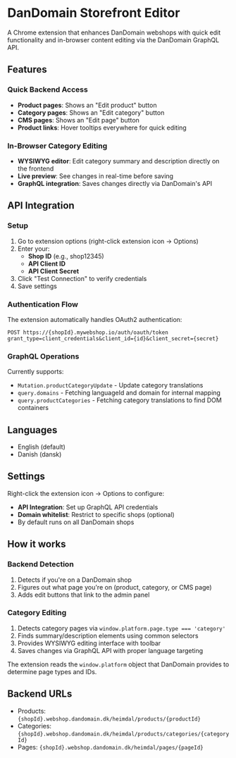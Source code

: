 # DanDomain Storefront Editor

A Chrome extension that enhances DanDomain webshops with quick edit functionality and in-browser content editing via the DanDomain GraphQL API.

## Features

### Quick Backend Access
- **Product pages**: Shows an "Edit product" button
- **Category pages**: Shows an "Edit category" button
- **CMS pages**: Shows an "Edit page" button
- **Product links**: Hover tooltips everywhere for quick editing

### In-Browser Category Editing
- **WYSIWYG editor**: Edit category summary and description directly on the frontend
- **Live preview**: See changes in real-time before saving
- **GraphQL integration**: Saves changes directly via DanDomain's API

## API Integration

### Setup
1. Go to extension options (right-click extension icon → Options)
2. Enter your:
   - **Shop ID** (e.g., shop12345)
   - **API Client ID**
   - **API Client Secret**
3. Click "Test Connection" to verify credentials
4. Save settings

### Authentication Flow
The extension automatically handles OAuth2 authentication:
```
POST https://{shopId}.mywebshop.io/auth/oauth/token
grant_type=client_credentials&client_id={id}&client_secret={secret}
```

### GraphQL Operations
Currently supports:
- `Mutation.productCategoryUpdate` - Update category translations
- `query.domains` - Fetching languageId and domain for internal mapping
- `query.productCategories` - Fetching category translations to find DOM containers

## Languages

- English (default)
- Danish (dansk)

## Settings

Right-click the extension icon → Options to configure:
- **API Integration**: Set up GraphQL API credentials
- **Domain whitelist**: Restrict to specific shops (optional)
- By default runs on all DanDomain shops

## How it works

### Backend Detection
1. Detects if you're on a DanDomain shop
2. Figures out what page you're on (product, category, or CMS page)
3. Adds edit buttons that link to the admin panel

### Category Editing
1. Detects category pages via `window.platform.page.type === 'category'`
2. Finds summary/description elements using common selectors
3. Provides WYSIWYG editing interface with toolbar
4. Saves changes via GraphQL API with proper language targeting

The extension reads the `window.platform` object that DanDomain provides to determine page types and IDs.

## Backend URLs

- Products: `{shopId}.webshop.dandomain.dk/heimdal/products/{productId}`
- Categories: `{shopId}.webshop.dandomain.dk/heimdal/products/categories/{categoryId}`
- Pages: `{shopId}.webshop.dandomain.dk/heimdal/pages/{pageId}`